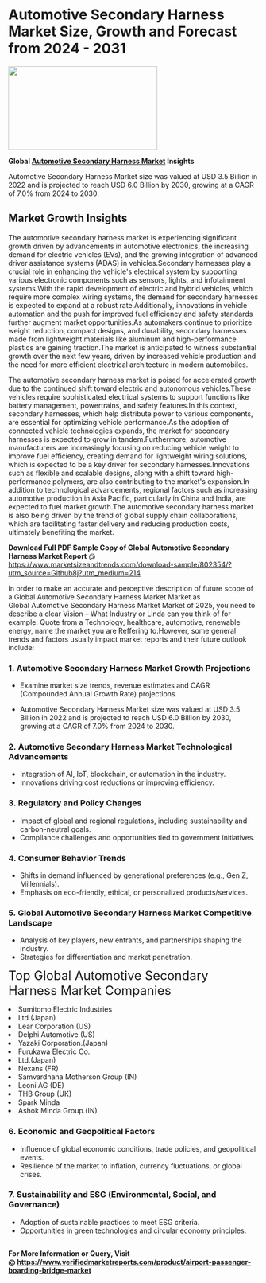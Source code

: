 <H1>Automotive Secondary Harness Market Size, Growth and Forecast from 2024 - 2031</H1><img class="aligncenter size-medium wp-image-584254" src="https://thirdeyenews.in/wp-content/uploads/2024/09/Global-Market-Research-300x168.jpeg" alt="" width="300" height="168" /><p><strong>Global&nbsp;<a href="https://www.marketsizeandtrends.com/download-sample/802354/?utm_source=Github8j?utm_medium=214">Automotive Secondary Harness Market</a> Insights</strong></p><p>Automotive Secondary Harness Market size was valued at USD 3.5 Billion in 2022 and is projected to reach USD 6.0 Billion by 2030, growing at a CAGR of 7.0% from 2024 to 2030.</p><p><h2>Market Growth Insights</h2> <p>The automotive secondary harness market is experiencing significant growth driven by advancements in automotive electronics, the increasing demand for electric vehicles (EVs), and the growing integration of advanced driver assistance systems (ADAS) in vehicles.Secondary harnesses play a crucial role in enhancing the vehicle's electrical system by supporting various electronic components such as sensors, lights, and infotainment systems.With the rapid development of electric and hybrid vehicles, which require more complex wiring systems, the demand for secondary harnesses is expected to expand at a robust rate.Additionally, innovations in vehicle automation and the push for improved fuel efficiency and safety standards further augment market opportunities.As automakers continue to prioritize weight reduction, compact designs, and durability, secondary harnesses made from lightweight materials like aluminum and high-performance plastics are gaining traction.The market is anticipated to witness substantial growth over the next few years, driven by increased vehicle production and the need for more efficient electrical architecture in modern automobiles.</p> <p>The automotive secondary harness market is poised for accelerated growth due to the continued shift toward electric and autonomous vehicles.These vehicles require sophisticated electrical systems to support functions like battery management, powertrains, and safety features.In this context, secondary harnesses, which help distribute power to various components, are essential for optimizing vehicle performance.As the adoption of connected vehicle technologies expands, the market for secondary harnesses is expected to grow in tandem.Furthermore, automotive manufacturers are increasingly focusing on reducing vehicle weight to improve fuel efficiency, creating demand for lightweight wiring solutions, which is expected to be a key driver for secondary harnesses.Innovations such as flexible and scalable designs, along with a shift toward high-performance polymers, are also contributing to the market's expansion.In addition to technological advancements, regional factors such as increasing automotive production in Asia Pacific, particularly in China and India, are expected to fuel market growth.The automotive secondary harness market is also being driven by the trend of global supply chain collaborations, which are facilitating faster delivery and reducing production costs, ultimately benefiting the market.<p><span class=""><strong>Download Full PDF Sample Copy of Global Automotive Secondary Harness Market Report</strong> @ <a href="https://www.marketsizeandtrends.com/download-sample/802354/?utm_source=Github8j?utm_medium=214" target="_blank">https://www.marketsizeandtrends.com/download-sample/802354/?utm_source=Github8j?utm_medium=214</a></span></p><p>In order to make an accurate and perceptive description of future scope of a Global&nbsp;Automotive Secondary Harness Market Market as Global&nbsp;Automotive Secondary Harness Market Market of 2025, you need to describe a clear Vision &ndash; What Industry or Linda can you think of for example: Quote from a Technology, healthcare, automotive, renewable energy, name the market you are Reffering to.However, some general trends and factors usually impact market reports and their future outlook include:</p><h3>1.&nbsp;<strong>Automotive Secondary Harness Market Growth Projections</strong></h3><ul><li>Examine market size trends, revenue estimates and CAGR (Compounded Annual Growth Rate) projections.</li><li><p>Automotive Secondary Harness Market size was valued at USD 3.5 Billion in 2022 and is projected to reach USD 6.0 Billion by 2030, growing at a CAGR of 7.0% from 2024 to 2030.</p></li></ul><h3>2.&nbsp;<strong>Automotive Secondary Harness Market Technological Advancements</strong></h3><ul><li>Integration of AI, IoT, blockchain, or automation in the industry.</li><li>Innovations driving cost reductions or improving efficiency.</li></ul><h3>3.&nbsp;<strong>Regulatory and Policy Changes</strong></h3><ul><li>Impact of global and regional regulations, including sustainability and carbon-neutral goals.</li><li>Compliance challenges and opportunities tied to government initiatives.</li></ul><h3>4.&nbsp;<strong>Consumer Behavior Trends</strong></h3><ul><li>Shifts in demand influenced by generational preferences (e.g., Gen Z, Millennials).</li><li>Emphasis on eco-friendly, ethical, or personalized products/services.</li></ul><h3>5.&nbsp;<strong>Global Automotive Secondary Harness Market Competitive Landscape</strong></h3><ul><li>Analysis of key players, new entrants, and partnerships shaping the industry.</li><li>Strategies for differentiation and market penetration.</li></ul><p data-pm-slice="1 1 []"><span style="color: inherit; font-family: inherit; font-size: 25px;">Top Global Automotive Secondary Harness Market Companies</span></p><div class="" data-test-id=""><p><li>Sumitomo Electric Industries</li><li> Ltd.(Japan)</li><li> Lear Corporation.(US)</li><li> Delphi Automotive (US)</li><li> Yazaki Corporation.(Japan)</li><li> Furukawa Electric Co.</li><li> Ltd.(Japan)</li><li> Nexans (FR)</li><li> Samvardhana Motherson Group (IN)</li><li> Leoni AG (DE)</li><li> THB Group (UK)</li><li> Spark Minda</li><li> Ashok Minda Group.(IN)</li></p></div><h3>6.&nbsp;<strong>Economic and Geopolitical Factors</strong></h3><ul><li>Influence of global economic conditions, trade policies, and geopolitical events.</li><li>Resilience of the market to inflation, currency fluctuations, or global crises.</li></ul><h3>7.&nbsp;<strong>Sustainability and ESG (Environmental, Social, and Governance)</strong></h3><ul><li>Adoption of sustainable practices to meet ESG criteria.</li><li>Opportunities in green technologies and circular economy principles.</li></ul><h2><strong style="font-size: 14px;">For More Information or Query, Visit @&nbsp;</strong><a style="background-color: #ffffff; font-size: 14px;" href="https://www.marketsizeandtrends.com/report/automotive-secondary-harness-market/" target="_blank">https://www.verifiedmarketreports.com/product/airport-passenger-boarding-bridge-market</a></h2>